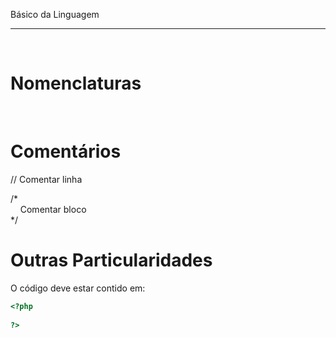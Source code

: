Básico da Linguagem
***
<br/>
 
# Nomenclaturas

<br/>

# Comentários

// Comentar linha

/*  
 &nbsp; &nbsp; Comentar bloco  
*/

# Outras Particularidades

O código deve estar contido em:

```php
<?php
    
?>
```